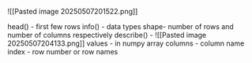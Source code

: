 ![[Pasted image 20250507201522.png]]

head() - first few rows
info() - data types
shape- number of rows and number of columns respectively
describe() - ![[Pasted image 20250507204133.png]]
values - in numpy array
columns - column name
index - row number or row names
